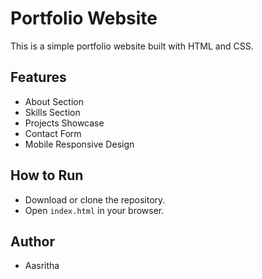 # Portfolio Website

This is a simple portfolio website built with HTML and CSS.

## Features
- About Section
- Skills Section
- Projects Showcase
- Contact Form
- Mobile Responsive Design

## How to Run
- Download or clone the repository.
- Open `index.html` in your browser.

## Author
- Aasritha
